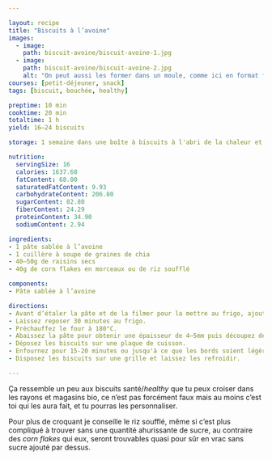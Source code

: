 ```yaml
---

layout: recipe
title: "Biscuits à l’avoine"
images:
  - image:
    path: biscuit-avoine/biscuit-avoine-1.jpg
  - image:
    path: biscuit-avoine/biscuit-avoine-2.jpg
    alt: "On peut aussi les former dans un moule, comme ici en format financier"
courses: [petit-déjeuner, snack]
tags: [biscuit, bouchée, healthy]

preptime: 10 min
cooktime: 20 min
totaltime: 1 h
yield: 16–24 biscuits

storage: 1 semaine dans une boîte à biscuits à l'abri de la chaleur et de la lumière.

nutrition:
  servingSize: 16
  calories: 1637.68
  fatContent: 68.00
  saturatedFatContent: 9.93
  carbohydrateContent: 206.80
  sugarContent: 82.80
  fiberContent: 24.29
  proteinContent: 34.90
  sodiumContent: 2.94

ingredients:
- 1 pâte sablée à l’avoine
- 1 cuillère à soupe de graines de chia
- 40–50g de raisins secs
- 40g de corn flakes en morceaux ou de riz soufflé

components:
- Pâte sablée à l’avoine

directions:
- Avant d’étaler la pâte et de la filmer pour la mettre au frigo, ajoutez les graines de chia, raisins secs et corn flakes/riz soufflé puis mélangez pour bien les distribuer.
- Laissez reposer 30 minutes au frigo.
- Préchauffez le four à 180°C.
- Abaissez la pâte pour obtenir une épaisseur de 4–5mm puis découpez des biscuits à l’aide d’un emporte pièce.
- Déposez les biscuits sur une plaque de cuisson. 
- Enfournez pour 15-20 minutes ou jusqu'à ce que les bords soient légèrement dorés.
- Disposez les biscuits sur une grille et laissez les refroidir.

---
```


Ça ressemble un peu aux biscuits santé/<i lang="en">healthy</i> que tu peux croiser dans les rayons et magasins bio, ce n’est pas forcément faux mais au moins c’est toi qui les aura fait, et tu pourras les personnaliser.

Pour plus de croquant je conseille le riz soufflé, même si c’est plus compliqué à trouver sans une quantité ahurissante de sucre, au contraire des <i lang="en">corn flakes</i> qui eux, seront trouvables quasi pour sûr en vrac sans sucre ajouté par dessus.